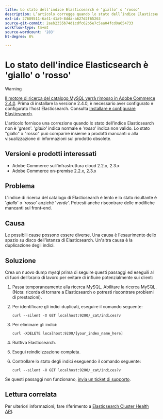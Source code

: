 ```yaml
---
title: Lo stato dell'indice Elasticsearch è 'giallo' o 'rosso'
description: L’articolo corregge quando lo stato dell’indice Elasticsearch non è "*green*". '*giallo*' indica normale e '*rosso*' indica cattivo. Lo stato "giallo" o "rosso" può comparire insieme a prodotti mancanti o alla visualizzazione di informazioni sul prodotto obsolete.
exl-id: 27689511-6a41-41a9-8dda-a627d2f65263
source-git-commit: 2aeb2355b74d1cdfc62b5e7c5aa04fcd0a654733
workflow-type: tm+mt
source-wordcount: '283'
ht-degree: 0%

---
```


# Lo stato dell&#39;indice Elasticsearch è &#39;giallo&#39; o &#39;rosso&#39;

>[!WARNING]
>
> [Il motore di ricerca del catalogo MySQL verrà rimosso in Adobe Commerce 2.4.0](/help/announcements/adobe-commerce-announcements/mysql-catalog-search-engine-will-be-removed-in-magento-2-4-0.md). Prima di installare la versione 2.4.0, è necessario aver configurato e configurato l’host Elasticsearch. Consulta [Installare e configurare Elasticsearch](https://experienceleague.adobe.com/it/docs/commerce-operations/configuration-guide/search/overview-search).

L&#39;articolo fornisce una correzione quando lo stato dell&#39;indice Elasticsearch non è &#39;*green*&#39;. &#39;*giallo*&#39; indica normale e &#39;*rosso*&#39; indica non valido. Lo stato &quot;giallo&quot; o &quot;rosso&quot; può comparire insieme a prodotti mancanti o alla visualizzazione di informazioni sul prodotto obsolete.

## Versioni e prodotti interessati

* Adobe Commerce sull’infrastruttura cloud 2.2.x, 2.3.x
* Adobe Commerce on-premise 2.2.x, 2.3.x

## Problema

L&#39;indice di ricerca del catalogo di Elasticsearch è lento e lo stato risultante è &#39;*giallo*&#39; o &#39;*rosso*&#39; anziché &#39;*verde*&#39;. Potresti anche riscontrare delle modifiche mancanti sul front-end.

## Causa

Le possibili cause possono essere diverse. Una causa è l&#39;esaurimento dello spazio su disco dell&#39;istanza di Elasticsearch. Un&#39;altra causa è la duplicazione degli indici.

## Soluzione

Crea un nuovo dump mysql prima di seguire questi passaggi ed eseguili al di fuori dell’orario di lavoro per evitare di influire potenzialmente sui client:

1. Passa temporaneamente alla ricerca MySQL. Abilitare la ricerca MySQL. (Nota: ricorda di tornare a Elasticsearch o potresti riscontrare problemi di prestazioni).
1. Per identificare gli indici duplicati, eseguire il comando seguente:

   ```
   curl --silent -X GET localhost:9200/_cat/indices?v
   ```

1. Per eliminare gli indici:

   ```
   curl -XDELETE localhost:9200/[your_index_name_here]
   ```

1. Riattiva Elasticsearch.
1. Esegui reindicizzazione completa.
1. Controllare lo stato degli indici eseguendo il comando seguente:

   ```
   curl --silent -X GET localhost:9200/_cat/indices?v
   ```

Se questi passaggi non funzionano, [invia un ticket di supporto](/help/help-center-guide/help-center/magento-help-center-user-guide.md#submit-ticket).

## Lettura correlata

Per ulteriori informazioni, fare riferimento a [Elasticsearch Cluster Health API](https://www.elastic.co/guide/en/elasticsearch/reference/current/cluster-health.html).

